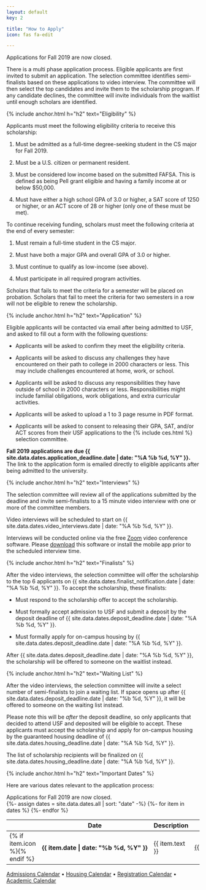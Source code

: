 ```yaml
---
layout: default
key: 2

title: "How to Apply"
icon: fas fa-edit

---
```


<div class="columns">
  <div class="column is-three-fifths is-offset-one-fifth notification is-usf-gold has-text-centered">
    Applications for Fall 2019 are now closed.
  </div>
</div>

There is a multi phase application process. Eligible applicants are first invited to submit an application. The selection committee identifies semi-finalists based on these applications to video interview. The committee will then select the top candidates and invite them to the scholarship program. If any candidate declines, the committee will invite individuals from the waitlist until enough scholars are identified.

{% include anchor.html h="h2" text="Eligibility" %}

Applicants must meet the following eligibility criteria to receive this scholarship:

  1. Must be admitted as a full-time degree-seeking student in the CS major for Fall 2019.

  2. Must be a U.S. citizen or permanent resident.

  3. Must be considered low income based on the submitted FAFSA. This is defined as being Pell grant eligible and having a family income at or below $50,000.

  4. Must have either a high school GPA of 3.0 or higher, a SAT score of 1250 or higher, or an ACT score of 28 or higher (only one of these must be met).

To continue receiving funding, scholars must meet the following criteria at the end of every semester:

  1. Must remain a full-time student in the CS major.

  2. Must have both a major GPA and overall GPA of 3.0 or higher.

  3. Must continue to qualify as low-income (see above).

  4. Must participate in all required program activities.

Scholars that fails to meet the criteria for a semester will be placed on probation. Scholars that fail to meet the criteria for two semesters in a row will not be eligible to renew the scholarship.

{% include anchor.html h="h2" text="Application" %}

Eligible applicants will be contacted via email after being admitted to USF, and asked to fill out a form with the following questions:

  - Applicants will be asked to confirm they meet the eligibility criteria.

  - Applicants will be asked to discuss any challenges they have encountered on their path to college in 2000 characters or less. This may include challenges encountered at home, work, or school.

  - Applicants will be asked to discuss any responsibilities they have outside of school in 2000 characters or less. Responsibilities might include familial obligations, work obligations, and extra curricular activities.

  - Applicants will be asked to upload a 1 to 3 page resume in PDF format.

  - Applicants will be asked to consent to releasing their GPA, SAT, and/or ACT scores from their USF applications to the {% include ces.html %} selection committee.

<strong class="has-text-danger">Fall 2019 applications are due {{ site.data.dates.application_deadline.date | date: "%A %b %d, %Y" }}.</strong> The link to the application form is emailed directly to eligible applicants after being admitted to the university.

{% include anchor.html h="h2" text="Interviews" %}

The selection committee will review all of the applications submitted by the deadline and invite semi-finalists to a 15 minute video interview with one or more of the committee members.

Video interviews will be scheduled to start on {{ site.data.dates.video_interviews.date | date: "%A %b %d, %Y" }}.

Interviews will be conducted online via the free <a href="https://zoom.us/">Zoom</a> video conference software. Please <a href="https://zoom.us/download">download</a> this software or install the mobile app prior to the scheduled interview time.

{% include anchor.html h="h2" text="Finalists" %}

After the video interviews, the selection committee will offer the scholarship to the top 6 applicants on {{ site.data.dates.finalist_notification.date | date: "%A %b %d, %Y" }}. To accept the scholarship, these finalists:

  - Must respond to the scholarship offer to accept the scholarship.

  - Must formally accept admission to USF and submit a deposit by the deposit deadline of {{ site.data.dates.deposit_deadline.date | date: "%A %b %d, %Y" }}.

  - Must formally apply for on-campus housing by {{ site.data.dates.deposit_deadline.date | date: "%A %b %d, %Y" }}.

After {{ site.data.dates.deposit_deadline.date | date: "%A %b %d, %Y" }}, the scholarship will be offered to someone on the waitlist instead.

{% include anchor.html h="h2" text="Waiting List" %}

After the video interviews, the selection committee will invite a select number of semi-finalists to join a waiting list. If space opens up after {{ site.data.dates.deposit_deadline.date | date: "%b %d, %Y" }}, it will be offered to someone on the waiting list instead.

Please note this will be *after* the deposit deadline, so only applicants that decided to attend USF and deposited  will be eligible to accept. These applicants must accept the scholarship and apply for on-campus housing by the guaranteed housing deadline of {{ site.data.dates.housing_deadline.date | date: "%A %b %d, %Y" }}.

The list of scholarship recipients will be finalized on {{ site.data.dates.housing_deadline.date | date: "%A %b %d, %Y" }}.

{% include anchor.html h="h2" text="Important Dates" %}

Here are various dates relevant to the application process:

<div class="columns">
  <div class="column is-three-fifths is-offset-one-fifth notification is-usf-gold has-text-centered">
    Applications for Fall 2019 are now closed.
  </div>
</div>

<table class="table is-hover">
<thead>
  <tr>
    <th></th>
    <th class="has-text-centered">Date</th>
    <th>Description</th>
    <th>Calendar</th>
  </tr>
</thead>

<tbody>
  {%- assign dates = site.data.dates.all | sort: "date" -%}
  {%- for item in dates %}
  <tr>
    <td>{% if item.icon %}<i class="{{ item.icon }} {{ item.type }}"></i>{% endif %}</td>
    <th class="has-text-right" nowrap>{{ item.date | date: "%b %d, %Y" }}</th>
    <td>{{ item.text }}</td>
    <td nowrap><a href="{{ item.link }}">{{ item.info }}</a></td>
  </tr>
  {%- endfor %}
</tbody>
</table>

<div class="has-text-centered is-size-7">
  <a href="https://www.usfca.edu/admission/undergraduate/dates-and-deadlines">Admissions Calendar</a>
  &bullet;
  <a href="https://myusf.usfca.edu/housing/important-dates">Housing Calendar</a>
  &bullet;
  <a href="https://myusf.usfca.edu/registration/registration-calendar">Registration Calendar</a>
  &bullet;
  <a href="https://myusf.usfca.edu/registration/academic-calendar">Academic Calendar</a>
</div>
